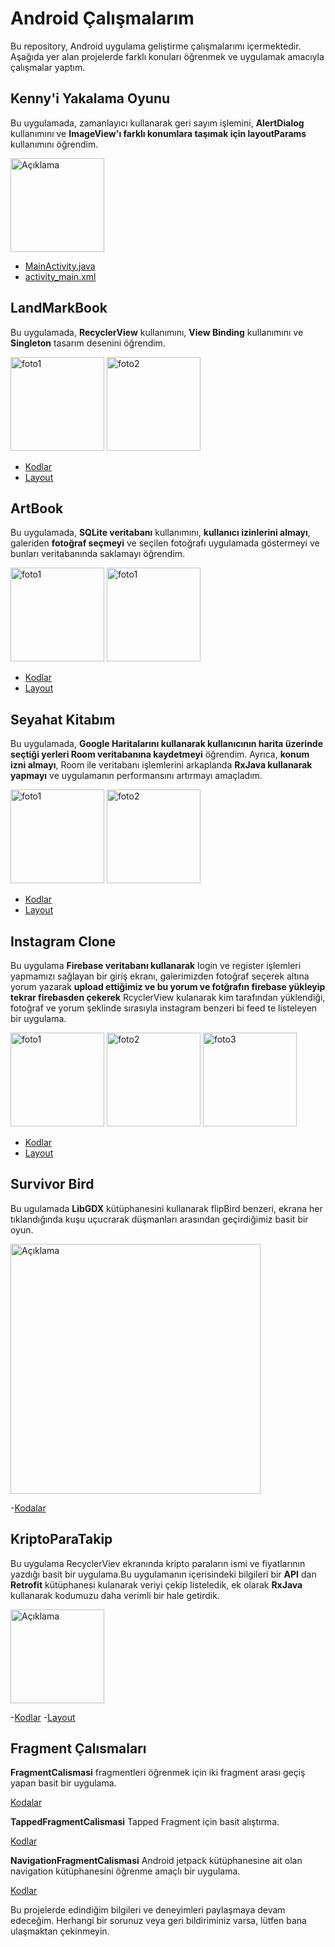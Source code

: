 # Android Çalışmalarım

Bu repository, Android uygulama geliştirme çalışmalarımı içermektedir. Aşağıda yer alan projelerde farklı konuları öğrenmek ve uygulamak amacıyla çalışmalar yaptım.

## Kenny'i Yakalama Oyunu

Bu uygulamada, zamanlayıcı kullanarak geri sayım işlemini, **AlertDialog** kullanımını ve **ImageView'ı farklı konumlara taşımak için layoutParams** kullanımını öğrendim.

<img src="https://github.com/enesaks/AndroidCalismalarim/blob/main/KennyiYakalamaOyunu/UygulamaGoruntusu.png" alt="Açıklama" width="150">

- [MainActivity.java](https://github.com/enesaks/AndroidCalismalarim/blob/main/KennyiYakalamaOyunu/app/src/main/java/com/example/keniyiyakalamaoyunu/MainActivity.java)
- [activity_main.xml](https://github.com/enesaks/AndroidCalismalarim/blob/main/KennyiYakalamaOyunu/app/src/main/res/layout/activity_main.xml)

## LandMarkBook

Bu uygulamada, **RecyclerView** kullanımını, **View Binding** kullanımını ve **Singleton** tasarım desenini öğrendim.

<p >
  <img src="https://github.com/enesaks/AndroidCalismalarim/blob/main/LandMarkBook/EkranGoruntusu1.png" alt="foto1" width="150" />
  <img src="https://github.com/enesaks/AndroidCalismalarim/blob/main/LandMarkBook/EkranGoruntusu2.png" alt="foto2" width="150" />
</p>

- [Kodlar](https://github.com/enesaks/AndroidCalismalarim/tree/main/LandMarkBook/app/src/main/java/com/example/landmarkbook)
- [Layout](https://github.com/enesaks/AndroidCalismalarim/tree/main/LandMarkBook/app/src/main/res/layout)

## ArtBook

Bu uygulamada, **SQLite veritabanı** kullanımını, **kullanıcı izinlerini almayı**, galeriden **fotoğraf seçmeyi** ve seçilen fotoğrafı uygulamada göstermeyi ve bunları veritabanında saklamayı öğrendim.

<p >
  <img src="https://github.com/enesaks/AndroidCalismalarim/blob/main/ArtBook/UygulamaGoruntusu1.png" alt="foto1" width="150" />
  <img src="https://github.com/enesaks/AndroidCalismalarim/blob/main/ArtBook/UygulamaGoruntusu2.png" alt="foto1" width="150" />
</p>


- [Kodlar](https://github.com/enesaks/AndroidCalismalarim/tree/main/ArtBook/app/src/main/java/com/example/artbook)
- [Layout](https://github.com/enesaks/AndroidCalismalarim/tree/main/ArtBook/app/src/main/res/layout)

## Seyahat Kitabım

Bu uygulamada, **Google Haritalarını kullanarak kullanıcının harita üzerinde seçtiği yerleri Room veritabanına kaydetmeyi** öğrendim. Ayrıca, **konum izni almayı**, Room ile veritabanı işlemlerini arkaplanda **RxJava kullanarak yapmayı** ve uygulamanın performansını artırmayı amaçladım.

<p>
  <img src="https://github.com/enesaks/AndroidCalismalarim/blob/main/SeyahatKitapim/UygulamaGoruntusu2.png" alt="foto1" width="150" />
  <img src="https://github.com/enesaks/AndroidCalismalarim/blob/main/SeyahatKitapim/UygulamaGoruntusu.png" alt="foto2" width="150" />
</p>


- [Kodlar](https://github.com/enesaks/AndroidCalismalarim/tree/main/SeyahatKitapim/app/src/main/java/com/example/seyahatkitapim)
- [Layout](https://github.com/enesaks/AndroidCalismalarim/tree/main/SeyahatKitapim/app/src/main/res/layout)

## Instagram Clone

Bu uygulama **Firebase veritabanı kullanarak** login ve register işlemleri yapmamızı sağlayan bir giriş ekranı, galerimizden fotoğraf seçerek altına yorum yazarak **upload ettiğimiz ve bu yorum ve fotğrafın firebase yükleyip tekrar firebasden çekerek** RcyclerView kulanarak kim tarafından yüklendiği, fotoğraf ve yorum şeklinde sırasıyla instagram benzeri bi feed te listeleyen bir uygulama.

<p>
  <img src="https://github.com/enesaks/AndroidCalismalarim/blob/main/InstagramClone/UygulamaGoruntusu.png" alt="foto1" width="150" />
  <img src="https://github.com/enesaks/AndroidCalismalarim/blob/main/InstagramClone/UygulamaGoruntusu2.png" alt="foto2" width="150" />
  <img src="https://github.com/enesaks/AndroidCalismalarim/blob/main/InstagramClone/UygulamaGoruntusu3.png" alt="foto3" width="150" />
</p>


- [Kodlar](https://github.com/enesaks/AndroidCalismalarim/tree/main/InstagramClone/app/src/main/java/com/enesaksu/instagramclone)
- [Layout](https://github.com/enesaks/AndroidCalismalarim/tree/main/InstagramClone/app/src/main/res/layout)

## Survivor Bird

Bu ugulamada __LibGDX__ kütüphanesini kullanarak flipBird benzeri, ekrana her tıklandığında kuşu uçucrarak düşmanları arasından geçirdiğimiz basit bir oyun.

<img src="https://github.com/enesaks/AndroidCalismalarim/blob/main/SurvivorBird/UygulamaGoruntusu.png" alt="Açıklama" width="400">

-[Kodalar](https://github.com/enesaks/AndroidCalismalarim/blob/main/SurvivorBird/core/src/com/enesaksu/survivorbird/SurvivorBird.java)

## KriptoParaTakip
Bu uygulama RecyclerViev ekranında kripto paraların ismi ve fiyatlarının yazdığı basit bir uygulama.Bu uygulamanın içerisindeki bilgileri bir __API__ dan __Retrofit__ kütüphanesi kulanarak veriyi çekip listeledik, ek olarak __RxJava__ kullanarak kodumuzu daha verimli bir hale getirdik.

<img src="https://github.com/enesaks/AndroidCalismalarim/blob/main/KriptoParaTakip/UygulamaGoruntusu.png" alt="Açıklama" width="150">

-[Kodlar](https://github.com/enesaks/AndroidCalismalarim/tree/main/KriptoParaTakip/app/src/main/java/com/enesaksu/kriptoparatakip)
-[Layout](https://github.com/enesaks/AndroidCalismalarim/tree/main/KriptoParaTakip/app/src/main/res/layout)

## Fragment Çalısmaları
__FragmentCalismasi__ fragmentleri öğrenmek için iki fragment arası geçiş yapan basit bir uygulama.

[Kodalar](https://github.com/enesaks/AndroidCalismalarim/tree/main/FragmentCalismasi/app/src/main)

__TappedFragmentCalismasi__ Tapped Fragment için basit alıştırma.

[Kodlar](https://github.com/enesaks/AndroidCalismalarim/tree/main/TappedFragmentCalismasi/app/src/main)

__NavigationFragmentCalismasi__ Android jetpack kütüphanesine ait olan navigation kütüphanesini öğrenme amaçlı bir uygulama.

[Kodlar](https://github.com/enesaks/AndroidCalismalarim/tree/main/NavigationFragmentCalismasi/app/src/main)



Bu projelerde edindiğim bilgileri ve deneyimleri paylaşmaya devam edeceğim. Herhangi bir sorunuz veya geri bildiriminiz varsa, lütfen bana ulaşmaktan çekinmeyin.

